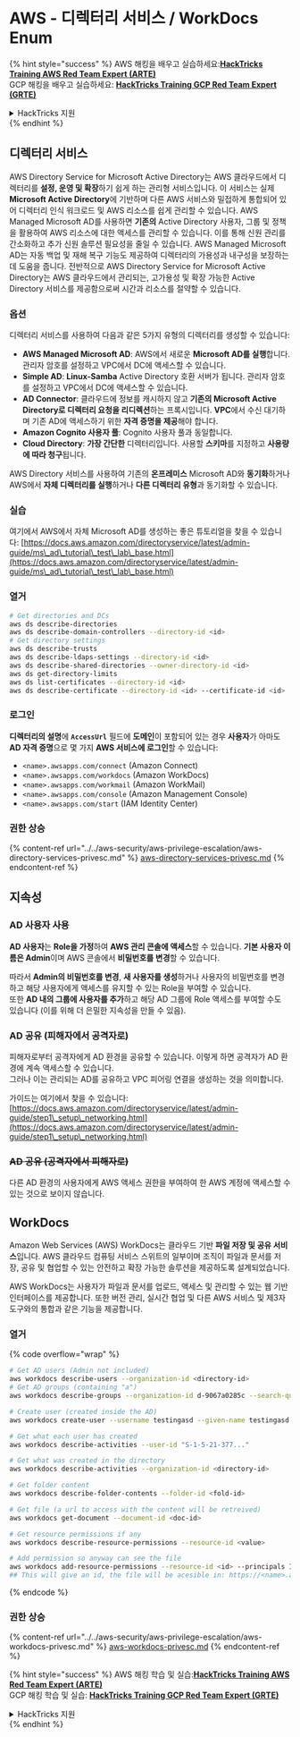 # AWS - 디렉터리 서비스 / WorkDocs Enum

{% hint style="success" %}
AWS 해킹을 배우고 실습하세요:<img src="/.gitbook/assets/image.png" alt="" data-size="line">[**HackTricks Training AWS Red Team Expert (ARTE)**](https://training.hacktricks.xyz/courses/arte)<img src="/.gitbook/assets/image.png" alt="" data-size="line">\
GCP 해킹을 배우고 실습하세요: <img src="/.gitbook/assets/image (2).png" alt="" data-size="line">[**HackTricks Training GCP Red Team Expert (GRTE)**<img src="/.gitbook/assets/image (2).png" alt="" data-size="line">](https://training.hacktricks.xyz/courses/grte)

<details>

<summary>HackTricks 지원</summary>

* [**구독 요금제**](https://github.com/sponsors/carlospolop)를 확인하세요!
* 💬 [**디스코드 그룹**](https://discord.gg/hRep4RUj7f) 또는 [**텔레그램 그룹**](https://t.me/peass)에 **가입**하거나 **트위터** 🐦 [**@hacktricks\_live**](https://twitter.com/hacktricks\_live)**를 팔로우**하세요.
* **HackTricks** 및 **HackTricks Cloud** 깃허브 저장소에 PR을 제출하여 해킹 트릭을 공유하세요.

</details>
{% endhint %}

## 디렉터리 서비스

AWS Directory Service for Microsoft Active Directory는 AWS 클라우드에서 디렉터리를 **설정, 운영 및 확장**하기 쉽게 하는 관리형 서비스입니다. 이 서비스는 실제 **Microsoft Active Directory**에 기반하며 다른 AWS 서비스와 밀접하게 통합되어 있어 디렉터리 인식 워크로드 및 AWS 리소스를 쉽게 관리할 수 있습니다. AWS Managed Microsoft AD를 사용하면 **기존의** Active Directory 사용자, 그룹 및 정책을 활용하여 AWS 리소스에 대한 액세스를 관리할 수 있습니다. 이를 통해 신원 관리를 간소화하고 추가 신원 솔루션 필요성을 줄일 수 있습니다. AWS Managed Microsoft AD는 자동 백업 및 재해 복구 기능도 제공하여 디렉터리의 가용성과 내구성을 보장하는 데 도움을 줍니다. 전반적으로 AWS Directory Service for Microsoft Active Directory는 AWS 클라우드에서 관리되는, 고가용성 및 확장 가능한 Active Directory 서비스를 제공함으로써 시간과 리소스를 절약할 수 있습니다.

### 옵션

디렉터리 서비스를 사용하여 다음과 같은 5가지 유형의 디렉터리를 생성할 수 있습니다:

* **AWS Managed Microsoft AD**: AWS에서 새로운 **Microsoft AD를 실행**합니다. 관리자 암호를 설정하고 VPC에서 DC에 액세스할 수 있습니다.
* **Simple AD**: **Linux-Samba** Active Directory 호환 서버가 됩니다. 관리자 암호를 설정하고 VPC에서 DC에 액세스할 수 있습니다.
* **AD Connector**: 클라우드에 정보를 캐시하지 않고 **기존의 Microsoft Active Directory로 디렉터리 요청을 리디렉션**하는 프록시입니다. **VPC**에서 수신 대기하며 기존 AD에 액세스하기 위한 **자격 증명을 제공**해야 합니다.
* **Amazon Cognito 사용자 풀**: Cognito 사용자 풀과 동일합니다.
* **Cloud Directory**: **가장 간단한** 디렉터리입니다. 사용할 **스키마**를 지정하고 **사용량에 따라 청구**됩니다.

AWS Directory 서비스를 사용하여 기존의 **온프레미스** Microsoft AD와 **동기화**하거나 AWS에서 **자체 디렉터리를 실행**하거나 **다른 디렉터리 유형**과 동기화할 수 있습니다.

### 실습

여기에서 AWS에서 자체 Microsoft AD를 생성하는 좋은 튜토리얼을 찾을 수 있습니다: [https://docs.aws.amazon.com/directoryservice/latest/admin-guide/ms\_ad\_tutorial\_test\_lab\_base.html](https://docs.aws.amazon.com/directoryservice/latest/admin-guide/ms\_ad\_tutorial\_test\_lab\_base.html)

### 열거
```bash
# Get directories and DCs
aws ds describe-directories
aws ds describe-domain-controllers --directory-id <id>
# Get directory settings
aws ds describe-trusts
aws ds describe-ldaps-settings --directory-id <id>
aws ds describe-shared-directories --owner-directory-id <id>
aws ds get-directory-limits
aws ds list-certificates --directory-id <id>
aws ds describe-certificate --directory-id <id> --certificate-id <id>
```
### 로그인

**디렉터리의 설명**에 **`AccessUrl`** 필드에 **도메인**이 포함되어 있는 경우 **사용자**가 아마도 **AD 자격 증명**으로 몇 가지 **AWS 서비스에 로그인**할 수 있습니다:

* `<name>.awsapps.com/connect` (Amazon Connect)
* `<name>.awsapps.com/workdocs` (Amazon WorkDocs)
* `<name>.awsapps.com/workmail` (Amazon WorkMail)
* `<name>.awsapps.com/console` (Amazon Management Console)
* `<name>.awsapps.com/start` (IAM Identity Center)

### 권한 상승

{% content-ref url="../../aws-security/aws-privilege-escalation/aws-directory-services-privesc.md" %}
[aws-directory-services-privesc.md](../../aws-security/aws-privilege-escalation/aws-directory-services-privesc.md)
{% endcontent-ref %}

## 지속성

### AD 사용자 사용

**AD 사용자**는 **Role을 가정**하여 **AWS 관리 콘솔에 액세스**할 수 있습니다. **기본 사용자 이름은 Admin**이며 AWS 콘솔에서 **비밀번호를 변경**할 수 있습니다.

따라서 **Admin의 비밀번호를 변경**, **새 사용자를 생성**하거나 사용자의 비밀번호를 변경하고 해당 사용자에게 액세스를 유지할 수 있는 Role을 부여할 수 있습니다.\
또한 **AD 내의 그룹에 사용자를 추가**하고 해당 AD 그룹에 Role 액세스를 부여할 수도 있습니다 (이를 위해 더 은밀한 지속성을 만들 수 있음).

### AD 공유 (피해자에서 공격자로)

피해자로부터 공격자에게 AD 환경을 공유할 수 있습니다. 이렇게 하면 공격자가 AD 환경에 계속 액세스할 수 있습니다.\
그러나 이는 관리되는 AD를 공유하고 VPC 피어링 연결을 생성하는 것을 의미합니다.

가이드는 여기에서 찾을 수 있습니다: [https://docs.aws.amazon.com/directoryservice/latest/admin-guide/step1\_setup\_networking.html](https://docs.aws.amazon.com/directoryservice/latest/admin-guide/step1\_setup\_networking.html)

### ~~AD 공유 (공격자에서 피해자로)~~

다른 AD 환경의 사용자에게 AWS 액세스 권한을 부여하여 한 AWS 계정에 액세스할 수 있는 것으로 보이지 않습니다.

## WorkDocs

Amazon Web Services (AWS) WorkDocs는 클라우드 기반 **파일 저장 및 공유 서비스**입니다. AWS 클라우드 컴퓨팅 서비스 스위트의 일부이며 조직이 파일과 문서를 저장, 공유 및 협업할 수 있는 안전하고 확장 가능한 솔루션을 제공하도록 설계되었습니다.

AWS WorkDocs는 사용자가 파일과 문서를 업로드, 액세스 및 관리할 수 있는 웹 기반 인터페이스를 제공합니다. 또한 버전 관리, 실시간 협업 및 다른 AWS 서비스 및 제3자 도구와의 통합과 같은 기능을 제공합니다.

### 열거

{% code overflow="wrap" %}
```bash
# Get AD users (Admin not included)
aws workdocs describe-users --organization-id <directory-id>
# Get AD groups (containing "a")
aws workdocs describe-groups --organization-id d-9067a0285c --search-query a

# Create user (created inside the AD)
aws workdocs create-user --username testingasd --given-name testingasd --surname testingasd --password <password> --email-address name@directory.domain --organization-id <directory-id>

# Get what each user has created
aws workdocs describe-activities --user-id "S-1-5-21-377..."

# Get what was created in the directory
aws workdocs describe-activities --organization-id <directory-id>

# Get folder content
aws workdocs describe-folder-contents --folder-id <fold-id>

# Get file (a url to access with the content will be retreived)
aws workdocs get-document --document-id <doc-id>

# Get resource permissions if any
aws workdocs describe-resource-permissions --resource-id <value>

# Add permission so anyway can see the file
aws workdocs add-resource-permissions --resource-id <id> --principals Id=anonymous,Type=ANONYMOUS,Role=VIEWER
## This will give an id, the file will be acesible in: https://<name>.awsapps.com/workdocs/index.html#/share/document/<id>
```
{% endcode %}

### 권한 상승

{% content-ref url="../../aws-security/aws-privilege-escalation/aws-workdocs-privesc.md" %}
[aws-workdocs-privesc.md](../../aws-security/aws-privilege-escalation/aws-workdocs-privesc.md)
{% endcontent-ref %}

{% hint style="success" %}
AWS 해킹 학습 및 실습:<img src="/.gitbook/assets/image.png" alt="" data-size="line">[**HackTricks Training AWS Red Team Expert (ARTE)**](https://training.hacktricks.xyz/courses/arte)<img src="/.gitbook/assets/image.png" alt="" data-size="line">\
GCP 해킹 학습 및 실습: <img src="/.gitbook/assets/image (2).png" alt="" data-size="line">[**HackTricks Training GCP Red Team Expert (GRTE)**<img src="/.gitbook/assets/image (2).png" alt="" data-size="line">](https://training.hacktricks.xyz/courses/grte)

<details>

<summary>HackTricks 지원</summary>

* [**구독 요금제**](https://github.com/sponsors/carlospolop)를 확인하세요!
* 💬 [**Discord 그룹**](https://discord.gg/hRep4RUj7f) 또는 [**텔레그램 그룹**](https://t.me/peass)에 **참여**하거나 **트위터** 🐦 [**@hacktricks\_live**](https://twitter.com/hacktricks\_live)**를 팔로우**하세요.
* 해킹 트릭을 공유하려면 [**HackTricks**](https://github.com/carlospolop/hacktricks) 및 [**HackTricks Cloud**](https://github.com/carlospolop/hacktricks-cloud) github 저장소에 PR을 제출하세요.

</details>
{% endhint %}
